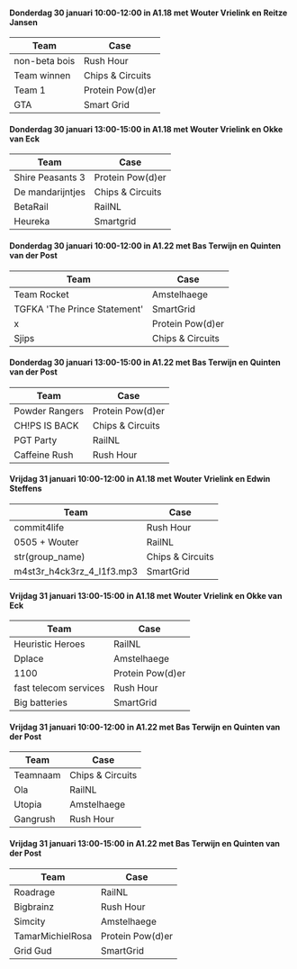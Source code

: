 #### Donderdag 30 januari 10:00-12:00 in A1.18 met Wouter Vrielink en Reitze Jansen

| Team                                                                              | Case             |
|-----------------------------------------------------------------------------------|------------------|
| non-beta bois                                                                     | Rush Hour        |
| Team winnen                                                                       | Chips & Circuits |
| Team 1                                                                            | Protein Pow(d)er |
| GTA                                                                               | Smart Grid       |


#### Donderdag 30 januari 13:00-15:00 in A1.18 met Wouter Vrielink en Okke van Eck

| Team                                                                              | Case             |
|-----------------------------------------------------------------------------------|------------------|
| Shire Peasants 3                                                                  | Protein Pow(d)er |
| De mandarijntjes                                                                  | Chips & Circuits |
| BetaRail                                                                          | RailNL           |
| Heureka                                                                           | Smartgrid        |


#### Donderdag 30 januari 10:00-12:00 in A1.22 met Bas Terwijn en Quinten van der Post

| Team                                                                              | Case             |
|-----------------------------------------------------------------------------------|------------------|
| Team Rocket                                                                       | Amstelhaege      |
| TGFKA 'The Prince Statement'                                                      | SmartGrid        |
| x                                                                                 | Protein Pow(d)er |
| Sjips                                                                             | Chips & Circuits |


#### Donderdag 30 januari 13:00-15:00 in A1.22 met Bas Terwijn en Quinten van der Post

| Team                                                                              | Case             |
|-----------------------------------------------------------------------------------|------------------|
| Powder Rangers                                                                    | Protein Pow(d)er |
| CH!PS IS BACK                                                                     | Chips & Circuits |
| PGT Party                                                                         | RailNL           |
| Caffeine Rush                                                                     | Rush Hour        |


#### Vrijdag 31 januari 10:00-12:00 in A1.18 met Wouter Vrielink en Edwin Steffens

| Team                                                                            | Case             |
|---------------------------------------------------------------------------------|------------------|
| commit4life                                                                     | Rush Hour        |
| 0505 + Wouter                                                                   | RailNL           |
| str(group_name)                                                                 | Chips & Circuits |
| m4st3r_h4ck3rz_4_l1f3.mp3                                                       | SmartGrid        |


#### Vrijdag 31 januari 13:00-15:00 in A1.18 met Wouter Vrielink en Okke van Eck

| Team                                                                            | Case             |
|---------------------------------------------------------------------------------|------------------|
| Heuristic Heroes                                                                | RailNL           |
| Dplace                                                                          | Amstelhaege      |
| 1100                                                                            | Protein Pow(d)er |
| fast telecom services                                                           | Rush Hour        |
| Big batteries                                                                   | SmartGrid        |


#### Vrijdag 31 januari 10:00-12:00 in A1.22 met Bas Terwijn en Quinten van der Post

| Team                                                                            | Case             |
|---------------------------------------------------------------------------------|------------------|
| Teamnaam                                                                        | Chips & Circuits |
| Ola                                                                             | RailNL           |
| Utopia                                                                          | Amstelhaege      |
| Gangrush                                                                        | Rush Hour        |


#### Vrijdag 31 januari 13:00-15:00 in A1.22 met Bas Terwijn en Quinten van der Post

| Team                                                                            | Case             |
|---------------------------------------------------------------------------------|------------------|
| Roadrage                                                                        | RailNL           |
| Bigbrainz                                                                       | Rush Hour        |
| Simcity                                                                         | Amstelhaege      |
| TamarMichielRosa                                                                | Protein Pow(d)er |
| Grid Gud                                                                        | SmartGrid        |

